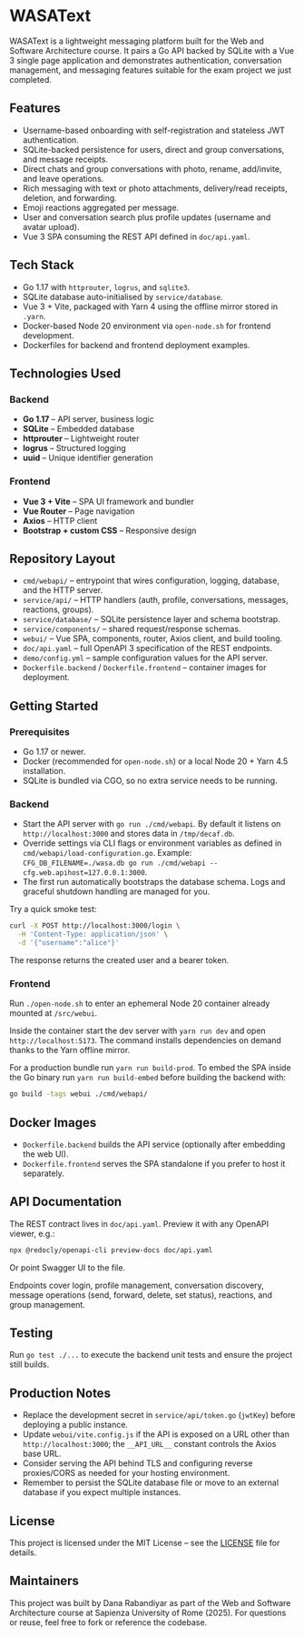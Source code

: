 # WASAText

WASAText is a lightweight messaging platform built for the Web and Software Architecture course. It pairs a Go API backed by SQLite with a Vue 3 single page application and demonstrates authentication, conversation management, and messaging features suitable for the exam project we just completed. 

## Features
- Username-based onboarding with self-registration and stateless JWT authentication.
- SQLite-backed persistence for users, direct and group conversations, and message receipts.
- Direct chats and group conversations with photo, rename, add/invite, and leave operations.
- Rich messaging with text or photo attachments, delivery/read receipts, deletion, and forwarding.
- Emoji reactions aggregated per message.
- User and conversation search plus profile updates (username and avatar upload).
- Vue 3 SPA consuming the REST API defined in `doc/api.yaml`.

## Tech Stack
- Go 1.17 with `httprouter`, `logrus`, and `sqlite3`.
- SQLite database auto-initialised by `service/database`.
- Vue 3 + Vite, packaged with Yarn 4 using the offline mirror stored in `.yarn`.
- Docker-based Node 20 environment via `open-node.sh` for frontend development.
- Dockerfiles for backend and frontend deployment examples.

## Technologies Used

### Backend
- **Go 1.17** – API server, business logic
- **SQLite** – Embedded database
- **httprouter** – Lightweight router
- **logrus** – Structured logging
- **uuid** – Unique identifier generation

### Frontend
- **Vue 3 + Vite** – SPA UI framework and bundler
- **Vue Router** – Page navigation
- **Axios** – HTTP client
- **Bootstrap + custom CSS** – Responsive design

## Repository Layout
- `cmd/webapi/` – entrypoint that wires configuration, logging, database, and the HTTP server.
- `service/api/` – HTTP handlers (auth, profile, conversations, messages, reactions, groups).
- `service/database/` – SQLite persistence layer and schema bootstrap.
- `service/components/` – shared request/response schemas.
- `webui/` – Vue SPA, components, router, Axios client, and build tooling.
- `doc/api.yaml` – full OpenAPI 3 specification of the REST endpoints.
- `demo/config.yml` – sample configuration values for the API server.
- `Dockerfile.backend` / `Dockerfile.frontend` – container images for deployment.

## Getting Started

### Prerequisites
- Go 1.17 or newer.
- Docker (recommended for `open-node.sh`) or a local Node 20 + Yarn 4.5 installation.
- SQLite is bundled via CGO, so no extra service needs to be running.

### Backend
- Start the API server with `go run ./cmd/webapi`. By default it listens on `http://localhost:3000` and stores data in `/tmp/decaf.db`.
- Override settings via CLI flags or environment variables as defined in `cmd/webapi/load-configuration.go`. Example: `CFG_DB_FILENAME=./wasa.db go run ./cmd/webapi --cfg.web.apihost=127.0.0.1:3000`.
- The first run automatically bootstraps the database schema. Logs and graceful shutdown handling are managed for you.

Try a quick smoke test:

```bash
curl -X POST http://localhost:3000/login \
  -H 'Content-Type: application/json' \
  -d '{"username":"alice"}'
```

The response returns the created user and a bearer token.

### Frontend
Run `./open-node.sh` to enter an ephemeral Node 20 container already mounted at `/src/webui`.

Inside the container start the dev server with `yarn run dev` and open `http://localhost:5173`. The command installs dependencies on demand thanks to the Yarn offline mirror.

For a production bundle run `yarn run build-prod`. To embed the SPA inside the Go binary run `yarn run build-embed` before building the backend with:

```bash
go build -tags webui ./cmd/webapi/
```

## Docker Images
- `Dockerfile.backend` builds the API service (optionally after embedding the web UI).
- `Dockerfile.frontend` serves the SPA standalone if you prefer to host it separately.

## API Documentation
The REST contract lives in `doc/api.yaml`. Preview it with any OpenAPI viewer, e.g.:

```bash
npx @redocly/openapi-cli preview-docs doc/api.yaml
```

Or point Swagger UI to the file.

Endpoints cover login, profile management, conversation discovery, message operations (send, forward, delete, set status), reactions, and group management.

## Testing
Run `go test ./...` to execute the backend unit tests and ensure the project still builds.

## Production Notes
- Replace the development secret in `service/api/token.go` (`jwtKey`) before deploying a public instance.
- Update `webui/vite.config.js` if the API is exposed on a URL other than `http://localhost:3000`; the `__API_URL__` constant controls the Axios base URL.
- Consider serving the API behind TLS and configuring reverse proxies/CORS as needed for your hosting environment.
- Remember to persist the SQLite database file or move to an external database if you expect multiple instances.

## License
This project is licensed under the MIT License – see the [LICENSE](LICENSE) file for details.

## Maintainers

This project was built by Dana Rabandiyar as part of the Web and Software Architecture course at Sapienza University of Rome (2025). For questions or reuse, feel free to fork or reference the codebase.
